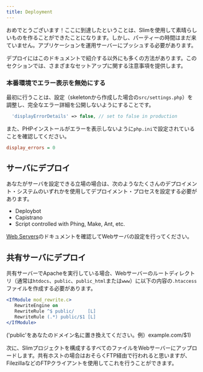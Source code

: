 ```yaml
---
title: Deployment
---
```

おめでとうございます！ここに到達したということは、Slimを使用して素晴らしいものを作ることができたことになります。しかし、パーティーの時間はまだ来ていません。アプリケーションを運用サーバーにプッシュする必要があります。

デプロイにはこのドキュメントで紹介する以外にも多くの方法があります。このセクションでは、さまざまなセットアップに関する注意事項を提供します。

### 本番環境でエラー表示を無効にする

最初に行うことは、設定（skeletonから作成した場合の`src/settings.php`）を調整し、完全なエラー詳細を公開しないようにすることです。

```php
  'displayErrorDetails' => false, // set to false in production
```

また、PHPインストールがエラーを表示しないように`php.ini`で設定されていることを確認してください。

```ini
display_errors = 0
```

## サーバにデプロイ

あなたがサーバを設定できる立場の場合は、次のようなたくさんのデプロイメント・システムのいずれかを使用してデプロイメント・プロセスを設定する必要があります。

* Deploybot
* Capistrano
* Script controlled with Phing, Make, Ant, etc.

[Web Servers](/docs/v3/start/web-servers.html)のドキュメントを確認してWebサーバの設定を行ってください。


## 共有サーバにデプロイ

共有サーバーでApacheを実行している場合、Webサーバーのルートディレクトリ（通常は`htdocs`、`public`、`public_html`または`www`）に以下の内容の`.htaccess`ファイルを作成する必要があります。

```apache
<IfModule mod_rewrite.c>
   RewriteEngine on
   RewriteRule ^$ public/     [L]
   RewriteRule (.*) public/$1 [L]
</IfModule>
```

('public'をあなたのドメイン名に置き換えてください。例）example.com/$1)

次に、Slimプロジェクトを構成するすべてのファイルをWebサーバーにアップロードします。共有ホストの場合はおそらくFTP経由で行われると思いますが、FilezillaなどのFTPクライアントを使用してこれを行うことができます。
